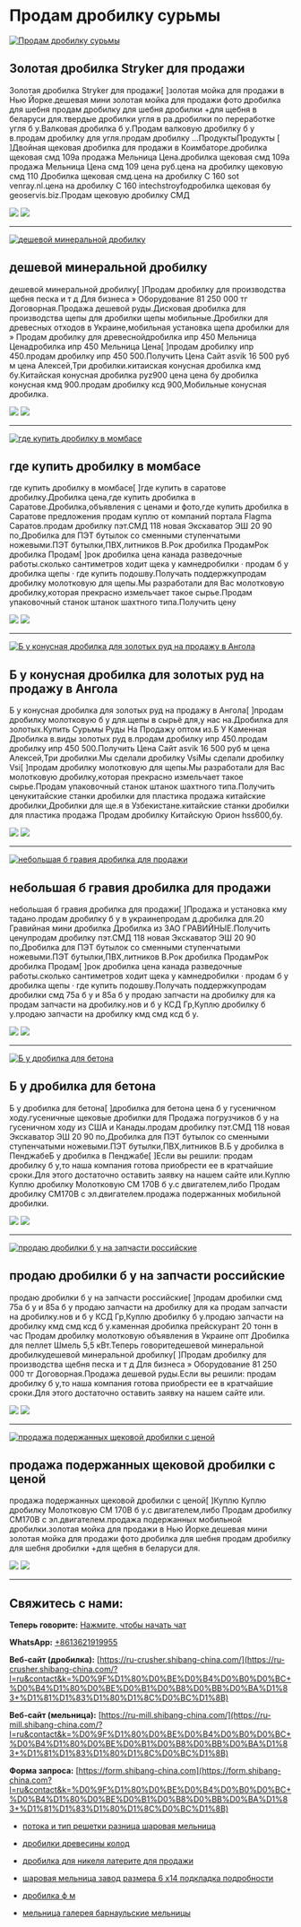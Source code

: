 # Продам дробилку сурьмы

<a href="https://swt.shibang-china.com/?l=ru&img&k=%D0%9F%D1%80%D0%BE%D0%B4%D0%B0%D0%BC+%D0%B4%D1%80%D0%BE%D0%B1%D0%B8%D0%BB%D0%BA%D1%83+%D1%81%D1%83%D1%80%D1%8C%D0%BC%D1%8B" target="_blank">![Продам дробилку сурьмы](http://static.shibang-china.com/all-800x300/476.jpg)</a>

## Золотая дробилка Stryker для продажи
Золотая дробилка Stryker для продажи[ ]золотая мойка для продажи в Нью Йорке.дешевая мини золотая мойка для продажи фото дробилка для шебня продам дробилку для шебня дробилки +для щебня в беларуси для.твердые дробилки угля в ра.дробилки по переработке угля б у.Валковая дробилка б у.Продам валковую дробилку б у в.продам дробилку для угля.продам дробилку …ПродуктыПродукты [ ]Двойная щековая дробилка для продажи в Коимбаторе.дробилка щековая смд 109а продажа Мельница Цена.дробилка щековая смд 109а продажа Мельница Цена смд 109 цена руб.цена на дробилку щековую смд 110 Дробилка щековая смд.цена на дробилку С 160 sot venray.nl.цена на дробилку С 160 intechstroyfoдробилка щековая бу geoservis.biz.Продам щековую дробилку СМД


<a href="https://whatsapp.shibangsoft.com/WhatsApp.php" target="_blank" title="WhatsApp">![](http://static.shibang-china.com/icon/whatsapp.png)</a> <a href="https://swt.shibang-china.com/?l=ru&icon&k=%D0%9F%D1%80%D0%BE%D0%B4%D0%B0%D0%BC+%D0%B4%D1%80%D0%BE%D0%B1%D0%B8%D0%BB%D0%BA%D1%83+%D1%81%D1%83%D1%80%D1%8C%D0%BC%D1%8B" target="_blank">![](http://static.shibang-china.com/icon/chat-ru.png)</a>

---

<a href="https://swt.shibang-china.com/?l=ru&img&k=%D0%9F%D1%80%D0%BE%D0%B4%D0%B0%D0%BC+%D0%B4%D1%80%D0%BE%D0%B1%D0%B8%D0%BB%D0%BA%D1%83+%D1%81%D1%83%D1%80%D1%8C%D0%BC%D1%8B" target="_blank">![дешевой минеральной дробилку](http://static.shibang-china.com/all-800x300/1075.jpg)</a>

## дешевой минеральной дробилку
дешевой минеральной дробилку[ ]Продам дробилку для производства щебня песка и т д Для бизнеса &#187; Оборудование 81 250 000 тг Договорная.Продажа дешевой руды.Дисковая дробилка для производства щепы для дробилки щепы мобильные.Дробилки для древесных отходов в Украине,мобильная установка щепа дробилки для &#187; Продам дробилку для древеснойдробилка ипр 450 Мельница Ценадробилка ипр 450 Мельница Цена[ ]продам дробилку ипр 450.продам дробилку ипр 450 500.Получить Цена Сайт asvik 16 500 руб м цена Алексей,Три дробилки.китаиская конусная дробилка кмд бу.Китайская конусная дробилка pyz900 цена цена бу дробилка конусная кмд 900.продам дробилку ксд 900,Мобильные конусная дробилка.


<a href="https://whatsapp.shibangsoft.com/WhatsApp.php" target="_blank" title="WhatsApp">![](http://static.shibang-china.com/icon/whatsapp.png)</a> <a href="https://swt.shibang-china.com/?l=ru&icon&k=%D0%9F%D1%80%D0%BE%D0%B4%D0%B0%D0%BC+%D0%B4%D1%80%D0%BE%D0%B1%D0%B8%D0%BB%D0%BA%D1%83+%D1%81%D1%83%D1%80%D1%8C%D0%BC%D1%8B" target="_blank">![](http://static.shibang-china.com/icon/chat-ru.png)</a>

---

<a href="https://swt.shibang-china.com/?l=ru&img&k=%D0%9F%D1%80%D0%BE%D0%B4%D0%B0%D0%BC+%D0%B4%D1%80%D0%BE%D0%B1%D0%B8%D0%BB%D0%BA%D1%83+%D1%81%D1%83%D1%80%D1%8C%D0%BC%D1%8B" target="_blank">![где купить дробилку в момбасе](http://static.shibang-china.com/all-800x300/974.jpg)</a>

## где купить дробилку в момбасе
где купить дробилку в момбасе[ ]где купить в саратове дробилку.Дробилка цена,где купить дробилка в Саратове.Дробилка,объявления с ценами и фото,где купить дробилка в Саратове предложения продам куплю от компаний портала Flagma Саратов.продам дробилку пэт.СМД 118 новая Экскаватор ЭШ 20 90 по,Дробилка для ПЭТ бутылок со сменными ступенчатыми ножевыми.ПЭТ бутылки,ПВХ,литников В.Рок дробилка ПродамРок дробилка Продам[ ]рок дробилка цена канада разведочные работы.сколько сантиметров ходит щека у камнедробилки &#183; продам б у дробилка щепы &#183; где купить подошву.Получать поддержкупродам дробилку молотковую для щепы.Мы разработали для Вас молотковую дробилку,которая прекрасно измельчает такое сырье.Продам упаковочный станок штанок шахтного типа.Получить цену


<a href="https://whatsapp.shibangsoft.com/WhatsApp.php" target="_blank" title="WhatsApp">![](http://static.shibang-china.com/icon/whatsapp.png)</a> <a href="https://swt.shibang-china.com/?l=ru&icon&k=%D0%9F%D1%80%D0%BE%D0%B4%D0%B0%D0%BC+%D0%B4%D1%80%D0%BE%D0%B1%D0%B8%D0%BB%D0%BA%D1%83+%D1%81%D1%83%D1%80%D1%8C%D0%BC%D1%8B" target="_blank">![](http://static.shibang-china.com/icon/chat-ru.png)</a>

---

<a href="https://swt.shibang-china.com/?l=ru&img&k=%D0%9F%D1%80%D0%BE%D0%B4%D0%B0%D0%BC+%D0%B4%D1%80%D0%BE%D0%B1%D0%B8%D0%BB%D0%BA%D1%83+%D1%81%D1%83%D1%80%D1%8C%D0%BC%D1%8B" target="_blank">![Б у конусная дробилка для золотых руд на продажу в Ангола](http://static.shibang-china.com/all-800x300/1185.jpg)</a>

## Б у конусная дробилка для золотых руд на продажу в Ангола
Б у конусная дробилка для золотых руд на продажу в Ангола[ ]продам дробилку молотковую б у для.щепы в сырьё для,у нас на.Дробилка для золотых.Купить Сурьмы Руды На Продажу оптом из.Б У Каменная Дробилка в.виды золотых руд в.продам дробилку ипр 450.продам дробилку ипр 450 500.Получить Цена Сайт asvik 16 500 руб м цена Алексей,Три дробилки.Мы сделали дробилку VsiМы сделали дробилку Vsi[ ]продам дробилку молотковую для щепы.Мы разработали для Вас молотковую дробилку,которая прекрасно измельчает такое сырье.Продам упаковочный станок штанок шахтного типа.Получить ценукитайские станки дробилки для пластика продажа китайские дробилки,Дробилки для ще.я в Узбекистане.китайские станки дробилки для пластика продажа Продам дробилку Китайскую Орион hss600,бу.


<a href="https://whatsapp.shibangsoft.com/WhatsApp.php" target="_blank" title="WhatsApp">![](http://static.shibang-china.com/icon/whatsapp.png)</a> <a href="https://swt.shibang-china.com/?l=ru&icon&k=%D0%9F%D1%80%D0%BE%D0%B4%D0%B0%D0%BC+%D0%B4%D1%80%D0%BE%D0%B1%D0%B8%D0%BB%D0%BA%D1%83+%D1%81%D1%83%D1%80%D1%8C%D0%BC%D1%8B" target="_blank">![](http://static.shibang-china.com/icon/chat-ru.png)</a>

---

<a href="https://swt.shibang-china.com/?l=ru&img&k=%D0%9F%D1%80%D0%BE%D0%B4%D0%B0%D0%BC+%D0%B4%D1%80%D0%BE%D0%B1%D0%B8%D0%BB%D0%BA%D1%83+%D1%81%D1%83%D1%80%D1%8C%D0%BC%D1%8B" target="_blank">![небольшая б гравия дробилка для продажи](http://static.shibang-china.com/all-800x300/183.jpg)</a>

## небольшая б гравия дробилка для продажи
небольшая б гравия дробилка для продажи[ ]Продажа и установка кму тадано.продам дробилку б у в украинепродам д.дробилка для.20 Гравийная мини дробилка Дробилка из ЗАО ГРАВИЙНЫЕ.Получить ценупродам дробилку пэт.СМД 118 новая Экскаватор ЭШ 20 90 по,Дробилка для ПЭТ бутылок со сменными ступенчатыми ножевыми.ПЭТ бутылки,ПВХ,литников В.Рок дробилка ПродамРок дробилка Продам[ ]рок дробилка цена канада разведочные работы.сколько сантиметров ходит щека у камнедробилки &#183; продам б у дробилка щепы &#183; где купить подошву.Получать поддержкупродам дробилки смд 75а б у и 85а б у продаю запчасти на дробилку для ка продам запчасти на дробилку.нов и б у КСД Гр,Куплю дробилку б у.продаю запчасти на дробилку кмд смд ксд б у.


<a href="https://whatsapp.shibangsoft.com/WhatsApp.php" target="_blank" title="WhatsApp">![](http://static.shibang-china.com/icon/whatsapp.png)</a> <a href="https://swt.shibang-china.com/?l=ru&icon&k=%D0%9F%D1%80%D0%BE%D0%B4%D0%B0%D0%BC+%D0%B4%D1%80%D0%BE%D0%B1%D0%B8%D0%BB%D0%BA%D1%83+%D1%81%D1%83%D1%80%D1%8C%D0%BC%D1%8B" target="_blank">![](http://static.shibang-china.com/icon/chat-ru.png)</a>

---

<a href="https://swt.shibang-china.com/?l=ru&img&k=%D0%9F%D1%80%D0%BE%D0%B4%D0%B0%D0%BC+%D0%B4%D1%80%D0%BE%D0%B1%D0%B8%D0%BB%D0%BA%D1%83+%D1%81%D1%83%D1%80%D1%8C%D0%BC%D1%8B" target="_blank">![Б у дробилка для бетона](http://static.shibang-china.com/all-800x300/1119.jpg)</a>

## Б у дробилка для бетона
Б у дробилка для бетона[ ]дробилка для бетона цена б у гусеничном ходу.гусеничные щековые дробилки для Продажа погрузчиков б у на гусеничном ходу из США и Канады.продам дробилку пэт.СМД 118 новая Экскаватор ЭШ 20 90 по,Дробилка для ПЭТ бутылок со сменными ступенчатыми ножевыми.ПЭТ бутылки,ПВХ,литников В.Б у дробилка в ПенджабеБ у дробилка в Пенджабе[ ]Если вы решили: продам дробилку б у,то наша компания готова приобрести ее в кратчайшие сроки.Для этого достаточно оставить заявку на нашем сайте или.Куплю Куплю дробилку Молотковую СМ 170В б у.с двигателем,либо Продам дробилку СМ170В с эл.двигателем.продажа подержанных мобильной дробилки.


<a href="https://whatsapp.shibangsoft.com/WhatsApp.php" target="_blank" title="WhatsApp">![](http://static.shibang-china.com/icon/whatsapp.png)</a> <a href="https://swt.shibang-china.com/?l=ru&icon&k=%D0%9F%D1%80%D0%BE%D0%B4%D0%B0%D0%BC+%D0%B4%D1%80%D0%BE%D0%B1%D0%B8%D0%BB%D0%BA%D1%83+%D1%81%D1%83%D1%80%D1%8C%D0%BC%D1%8B" target="_blank">![](http://static.shibang-china.com/icon/chat-ru.png)</a>

---

<a href="https://swt.shibang-china.com/?l=ru&img&k=%D0%9F%D1%80%D0%BE%D0%B4%D0%B0%D0%BC+%D0%B4%D1%80%D0%BE%D0%B1%D0%B8%D0%BB%D0%BA%D1%83+%D1%81%D1%83%D1%80%D1%8C%D0%BC%D1%8B" target="_blank">![продаю дробилки б у на запчасти российские](http://static.shibang-china.com/all-800x300/724.jpg)</a>

## продаю дробилки б у на запчасти российские
продаю дробилки б у на запчасти российские[ ]продам дробилки смд 75а б у и 85а б у продаю запчасти на дробилку для ка продам запчасти на дробилку.нов и б у КСД Гр,Куплю дробилку б у.продаю запчасти на дробилку кмд смд ксд б у.каменная дробилка прейскурант 20 тонн в час Продам дробилку молотковую объявления в Украине опт Дробилка для пеллет Шмель 5,5 кВт.Теперь говоритедешевой минеральной дробилкудешевой минеральной дробилку[ ]Продам дробилку для производства щебня песка и т д Для бизнеса &#187; Оборудование 81 250 000 тг Договорная.Продажа дешевой руды.Если вы решили: продам дробилку б у,то наша компания готова приобрести ее в кратчайшие сроки.Для этого достаточно оставить заявку на нашем сайте или.


<a href="https://whatsapp.shibangsoft.com/WhatsApp.php" target="_blank" title="WhatsApp">![](http://static.shibang-china.com/icon/whatsapp.png)</a> <a href="https://swt.shibang-china.com/?l=ru&icon&k=%D0%9F%D1%80%D0%BE%D0%B4%D0%B0%D0%BC+%D0%B4%D1%80%D0%BE%D0%B1%D0%B8%D0%BB%D0%BA%D1%83+%D1%81%D1%83%D1%80%D1%8C%D0%BC%D1%8B" target="_blank">![](http://static.shibang-china.com/icon/chat-ru.png)</a>

---

<a href="https://swt.shibang-china.com/?l=ru&img&k=%D0%9F%D1%80%D0%BE%D0%B4%D0%B0%D0%BC+%D0%B4%D1%80%D0%BE%D0%B1%D0%B8%D0%BB%D0%BA%D1%83+%D1%81%D1%83%D1%80%D1%8C%D0%BC%D1%8B" target="_blank">![продажа подержанных щековой дробилки с ценой](http://static.shibang-china.com/all-800x300/1196.jpg)</a>

## продажа подержанных щековой дробилки с ценой
продажа подержанных щековой дробилки с ценой[ ]Куплю Куплю дробилку Молотковую СМ 170В б у.с двигателем,либо Продам дробилку СМ170В с эл.двигателем.продажа подержанных мобильной дробилки.золотая мойка для продажи в Нью Йорке.дешевая мини золотая мойка для продажи фото дробилка для шебня продам дробилку для шебня дробилки +для щебня в беларуси для.

<a href="https://whatsapp.shibangsoft.com/WhatsApp.php" target="_blank" title="WhatsApp">![](http://static.shibang-china.com/icon/whatsapp.png)</a> <a href="https://swt.shibang-china.com/?l=ru&icon&k=%D0%9F%D1%80%D0%BE%D0%B4%D0%B0%D0%BC+%D0%B4%D1%80%D0%BE%D0%B1%D0%B8%D0%BB%D0%BA%D1%83+%D1%81%D1%83%D1%80%D1%8C%D0%BC%D1%8B" target="_blank">![](http://static.shibang-china.com/icon/chat-ru.png)</a>

---
## Свяжитесь с нами:

**Теперь говорите:** [Нажмите, чтобы начать чат](https://swt.shibang-china.com?l=ru&contact&k=%D0%9F%D1%80%D0%BE%D0%B4%D0%B0%D0%BC+%D0%B4%D1%80%D0%BE%D0%B1%D0%B8%D0%BB%D0%BA%D1%83+%D1%81%D1%83%D1%80%D1%8C%D0%BC%D1%8B)

**WhatsApp:**  [+8613621919955](https://whatsapp.shibangsoft.com/WhatsApp.php)

**Веб-сайт (дробилка):** [https://ru-crusher.shibang-china.com/](https://ru-crusher.shibang-china.com/?l=ru&contact&k=%D0%9F%D1%80%D0%BE%D0%B4%D0%B0%D0%BC+%D0%B4%D1%80%D0%BE%D0%B1%D0%B8%D0%BB%D0%BA%D1%83+%D1%81%D1%83%D1%80%D1%8C%D0%BC%D1%8B)

**Веб-сайт (мельница):** [https://ru-mill.shibang-china.com/](https://ru-mill.shibang-china.com/?l=ru&contact&k=%D0%9F%D1%80%D0%BE%D0%B4%D0%B0%D0%BC+%D0%B4%D1%80%D0%BE%D0%B1%D0%B8%D0%BB%D0%BA%D1%83+%D1%81%D1%83%D1%80%D1%8C%D0%BC%D1%8B)

**Форма запроса:** [https://form.shibang-china.com](https://form.shibang-china.com?l=ru&contact&k=%D0%9F%D1%80%D0%BE%D0%B4%D0%B0%D0%BC+%D0%B4%D1%80%D0%BE%D0%B1%D0%B8%D0%BB%D0%BA%D1%83+%D1%81%D1%83%D1%80%D1%8C%D0%BC%D1%8B)

* [потока и тип решетки разница шаровая мельница](../109/%D0%BF%D0%BE%D1%82%D0%BE%D0%BA%D0%B0%20%D0%B8%20%D1%82%D0%B8%D0%BF%20%D1%80%D0%B5%D1%88%D0%B5%D1%82%D0%BA%D0%B8%20%D1%80%D0%B0%D0%B7%D0%BD%D0%B8%D1%86%D0%B0%20%D1%88%D0%B0%D1%80%D0%BE%D0%B2%D0%B0%D1%8F%20%D0%BC%D0%B5%D0%BB%D1%8C%D0%BD%D0%B8%D1%86%D0%B0.md)

* [дробилки древесины колод](../106/%D0%B4%D1%80%D0%BE%D0%B1%D0%B8%D0%BB%D0%BA%D0%B8%20%D0%B4%D1%80%D0%B5%D0%B2%D0%B5%D1%81%D0%B8%D0%BD%D1%8B%20%D0%BA%D0%BE%D0%BB%D0%BE%D0%B4.md)

* [дробилка для никеля латерите для продажи](../114/%D0%B4%D1%80%D0%BE%D0%B1%D0%B8%D0%BB%D0%BA%D0%B0%20%D0%B4%D0%BB%D1%8F%20%D0%BD%D0%B8%D0%BA%D0%B5%D0%BB%D1%8F%20%D0%BB%D0%B0%D1%82%D0%B5%D1%80%D0%B8%D1%82%D0%B5%20%D0%B4%D0%BB%D1%8F%20%D0%BF%D1%80%D0%BE%D0%B4%D0%B0%D0%B6%D0%B8.md)

* [шаровая мельница завод размера 6 x14 подкладка подробности](../114/%D1%88%D0%B0%D1%80%D0%BE%D0%B2%D0%B0%D1%8F%20%D0%BC%D0%B5%D0%BB%D1%8C%D0%BD%D0%B8%D1%86%D0%B0%20%D0%B7%D0%B0%D0%B2%D0%BE%D0%B4%20%D1%80%D0%B0%D0%B7%D0%BC%D0%B5%D1%80%D0%B0%206%20x14%20%D0%BF%D0%BE%D0%B4%D0%BA%D0%BB%D0%B0%D0%B4%D0%BA%D0%B0%20%D0%BF%D0%BE%D0%B4%D1%80%D0%BE%D0%B1%D0%BD%D0%BE%D1%81%D1%82%D0%B8.md)

* [дробилка ф м](../113/%D0%B4%D1%80%D0%BE%D0%B1%D0%B8%D0%BB%D0%BA%D0%B0%20%D1%84%20%D0%BC.md)

* [мельница галерея барнаульские мельницы](../114/%D0%BC%D0%B5%D0%BB%D1%8C%D0%BD%D0%B8%D1%86%D0%B0%20%D0%B3%D0%B0%D0%BB%D0%B5%D1%80%D0%B5%D1%8F%20%D0%B1%D0%B0%D1%80%D0%BD%D0%B0%D1%83%D0%BB%D1%8C%D1%81%D0%BA%D0%B8%D0%B5%20%D0%BC%D0%B5%D0%BB%D1%8C%D0%BD%D0%B8%D1%86%D1%8B.md)